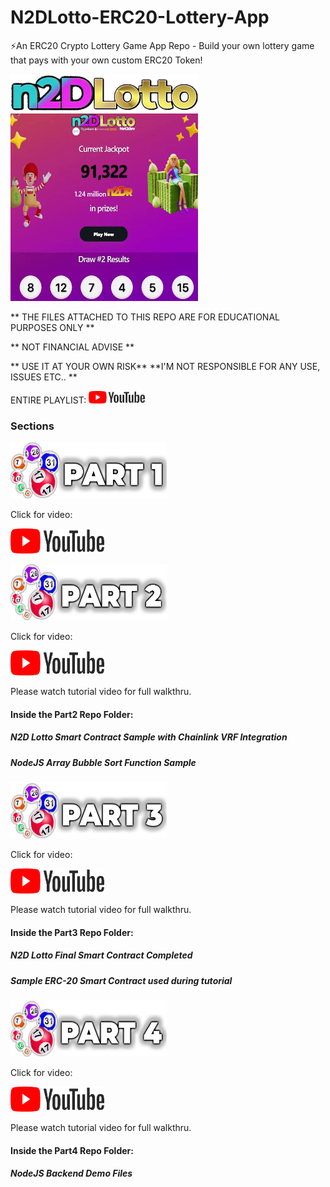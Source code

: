 # N2DLotto-ERC20-Lottery-App
⚡An ERC20 Crypto Lottery Game App Repo - Build your own lottery game that pays with your own custom ERC20 Token!

<img src="https://github.com/net2devcrypto/misc/blob/main/n2dLotto2.png" width="300" height="60">
<img src="https://github.com/net2devcrypto/misc/blob/main/n2dlotto.gif" width="300" height="300">


** THE FILES ATTACHED TO THIS REPO ARE FOR EDUCATIONAL PURPOSES ONLY **

** NOT FINANCIAL ADVISE **

** USE IT AT YOUR OWN RISK** **I'M NOT RESPONSIBLE FOR ANY USE, ISSUES ETC.. **

ENTIRE PLAYLIST:
<a href="https://www.youtube.com/watch?v=qbG549G8hQo&list=PLLkrq2VBYc1bvQvr-qogw1bxe3wmc61zG" target="_blank"><img src="https://github.com/net2devcrypto/misc/blob/main/ytlogo2.png" width="90" height="20"></a>


<h3>Sections</h3>

<img src="https://github.com/net2devcrypto/misc/blob/main/lottopart1.png" width="250" height="90">

Click for video:

<a href="https://www.youtube.com/watch?v=qbG549G8hQo&t=569s" target="_blank"><img src="https://github.com/net2devcrypto/misc/blob/main/ytlogo2.png" width="150" height="40"></a>

<img src="https://github.com/net2devcrypto/misc/blob/main/lottopart2.png" width="250" height="90">

Click for video:

<a href="https://www.youtube.com/watch?v=zBkYTAIMnN4&t=437s" target="_blank"><img src="https://github.com/net2devcrypto/misc/blob/main/ytlogo2.png" width="150" height="40"></a> 

Please watch tutorial video for full walkthru.

<h4>Inside the Part2 Repo Folder:</h4>

<h5>N2D Lotto Smart Contract Sample with Chainlink VRF Integration</h5>

<h5>NodeJS Array Bubble Sort Function Sample</h5>

<img src="https://github.com/net2devcrypto/misc/blob/main/lottopart3.png" width="250" height="90">

Click for video:

<a href="https://youtu.be/bEQ7wXPBH8E" target="_blank"><img src="https://github.com/net2devcrypto/misc/blob/main/ytlogo2.png" width="150" height="40"></a> 

Please watch tutorial video for full walkthru.

<h4>Inside the Part3 Repo Folder:</h4>

<h5>N2D Lotto Final Smart Contract Completed</h5>

<h5>Sample ERC-20 Smart Contract used during tutorial</h5>

<img src="https://github.com/net2devcrypto/misc/blob/main/lottopart4.png" width="250" height="90">

Click for video:

<a href="https://www.youtube.com/watch?v=Gz-pXG32yWc" target="_blank"><img src="https://github.com/net2devcrypto/misc/blob/main/ytlogo2.png" width="150" height="40"></a> 

Please watch tutorial video for full walkthru.

<h4>Inside the Part4 Repo Folder:</h4>

<h5>NodeJS Backend Demo Files</h5>


